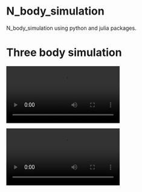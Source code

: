 # N_body_simulation

N_body_simulation using python and julia packages.

# Three body simulation

![](media/tbm_50x700_1660x.mp4)

![](media/tbm_trace_50x700_1660x.mp4)
